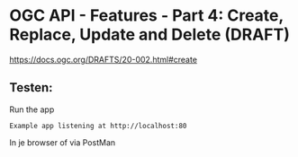 # OGC API - Features - Part 4: Create, Replace, Update and Delete (DRAFT)

https://docs.ogc.org/DRAFTS/20-002.html#create

## Testen:
Run the app

`Example app listening at http://localhost:80`

In je browser of via PostMan


